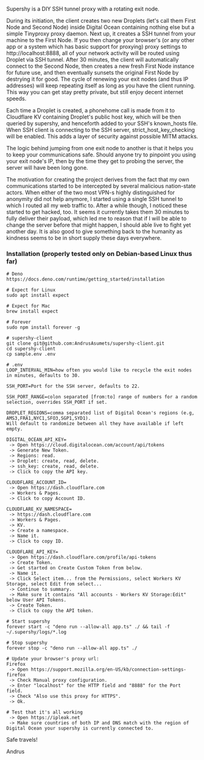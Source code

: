 Supershy is a DIY SSH tunnel proxy with a rotating exit node.

During its initiation, the client creates two new Droplets (let's call them
First Node and Second Node) inside Digital Ocean containing nothing else but a
simple Tinyproxy proxy daemon. Next up, it creates a SSH tunnel from your
machine to the First Node. If you then change your browser's (or any other app
or a system which has basic support for proxying) proxy settings to
http://localhost:8888, all of your network activity will be routed using Droplet
via SSH tunnel. After 30 minutes, the client will automatically connect to the
Second Node, then creates a new fresh First Node instance for future use, and
then eventually sunsets the original First Node by destrying it for good. The
cycle of renewing your exit nodes (and thus IP addresses) will keep repeating
itself as long as you have the client running. This way you can get stay pretty
private, but still enjoy decent internet speeds.

Each time a Droplet is created, a phonehome call is made from it to Cloudflare
KV containing Droplet's public host key, which will be then queried by supershy,
and henceforth added to your SSH's known_hosts file. When SSH client is
connecting to the SSH server, strict_host_key_checking will be enabled. This
adds a layer of security against possible MITM attacks.

The logic behind jumping from one exit node to another is that it helps you to
keep your communications safe. Should anyone try to pinpoint you using your exit
node's IP, then by the time they get to probing the server, the server will have
been long gone.

The motivation for creating the project derives from the fact that my own
communications started to be intercepted by several malicious nation-state
actors. When either of the two most VPN-s highly distinguished for anonymity did
not help anymore, I started using a single SSH tunnel to which I routed all my
web traffic to. After a while though, I noticed these started to get hacked,
too. It seems it currently takes them 30 minutes to fully deliver their payload,
which led me to reason that if I will be able to change the server before that
might happen, I should able live to fight yet another day. It is also good to
give something back to the humanity as kindness seems to be in short supply
these days everywhere.

### Installation (properly tested only on Debian-based Linux thus far)

```
# Deno
https://docs.deno.com/runtime/getting_started/installation
```

```
# Expect for Linux
sudo apt install expect

# Expect for Mac
brew install expect
```

```
# Forever
sudo npm install forever -g
```

```
# supershy-client
git clone git@github.com:AndrusAsumets/supershy-client.git
cd supershy-client
cp sample.env .env
```

```
# .env
LOOP_INTERVAL_MIN=how often you would like to recycle the exit nodes in minutes, defaults to 30.

SSH_PORT=Port for the SSH server, defaults to 22.

SSH_PORT_RANGE=colon separated [from:to] range of numbers for a random selection, overrides SSH_PORT if set.

DROPLET_REGIONS=comma separated list of Digital Ocean's regions (e.g, AMS3,FRA1,NYC1,SFO3,SGP1,SYD1).
Will default to randomize between all they have available if left empty.

DIGITAL_OCEAN_API_KEY=
 -> Open https://cloud.digitalocean.com/account/api/tokens
 -> Generate New Token.
 -> Regions: read.
 -> Droplet: create, read, delete.
 -> ssh_key: create, read, delete.
 -> Click to copy the API key.

CLOUDFLARE_ACCOUNT_ID=
 -> Open https://dash.cloudflare.com
 -> Workers & Pages.
 -> Click to copy Account ID.

CLOUDFLARE_KV_NAMESPACE=
 -> https://dash.cloudflare.com
 -> Workers & Pages.
 -> KV.
 -> Create a namespace.
 -> Name it.
 -> Click to copy ID.

CLOUDFLARE_API_KEY=
 -> Open https://dash.cloudflare.com/profile/api-tokens
 -> Create Token.
 -> Get started on Create Custom Token from below.
 -> Name it.
 -> Click Select item... from the Permissions, select Workers KV Storage, select Edit from select...
 -> Continue to summary.
 -> Make sure it contains "All accounts - Workers KV Storage:Edit" below User API Tokens.
 -> Create Token.
 -> Click to copy the API token.
```

```
# Start supershy
forever start -c "deno run --allow-all app.ts" ./ && tail -f ~/.supershy/logs/*.log
```

```
# Stop supershy
forever stop -c "deno run --allow-all app.ts" ./
```

```
# Update your browser's proxy url:
Firefox
 -> Open https://support.mozilla.org/en-US/kb/connection-settings-firefox
 -> Check Manual proxy configuration. 
 -> Enter "localhost" for the HTTP field and "8888" for the Port field.
 -> Check "Also use this proxy for HTTPS".
 -> Ok.
```

```
# Test that it's all working
 -> Open https://ipleak.net
 -> Make sure countries of both IP and DNS match with the region of Digital Ocean your supershy is currently connected to.
```

Safe travels!

Andrus

